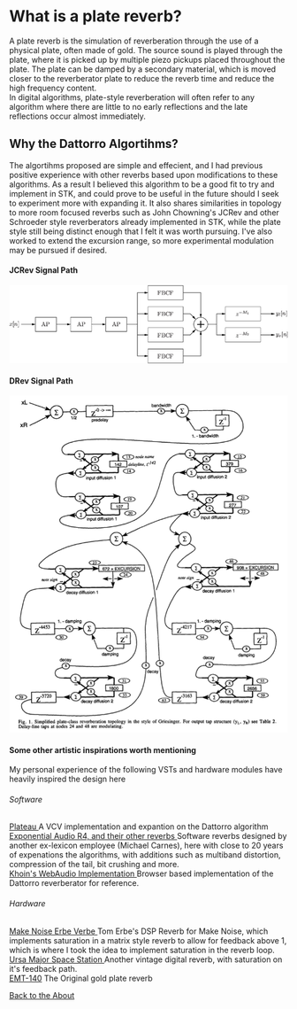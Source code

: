 <!---layout: page
title: "Why?"
permalink: /why/--->

<h1> What is a plate reverb? </h1>
A plate reverb is the simulation of reverberation through the use of a physical plate, often made of gold. The source sound is played through the plate, where it is picked up by multiple piezo pickups placed throughout the plate. The plate can be damped by a secondary material, which is moved closer to the reverberator plate to reduce the reverb time and reduce the high frequency content. <br>
In digital algorithms, plate-style reverberation will often refer to any algorithm where there are little to no early reflections and the late reflections occur almost immediately.

<h2> Why the Dattorro Algortihms? </h2>
The algortihms proposed are simple and effecient, and I had previous positive experience with other reverbs based upon modifications to these algorithms. As a result I believed this algorithm to be a good fit to try and implement in STK, and could prove to be useful in the future should I seek to experiment more with expanding it. It also shares similarities in topology to more room focused reverbs such as John Chowning's JCRev and other Schroeder style reverberators already implemented in STK, while the plate style still being distinct enough that I felt it was worth pursuing. I've also worked to extend the excursion range, so more experimental modulation may be pursued if desired.

<h4> JCRev Signal Path</h4>
<img src="screenshots/JCRev - from MUMT307 Notes.gif" alt="JCRev Signal Path"> <br>

<h4> DRev Signal Path</h4>
<img src="screenshots/DRev-SignalPath.png" alt="DRev Signal Path"> <br>

<h4> Some other artistic inspirations worth mentioning</h4>
My personal experience of the following VSTs and hardware modules have heavily inspired the design here

<h6>Software</h6>
<a href="https://valleyaudio.github.io/rack/plateau/index.html"> Plateau </a> A VCV implementation and expantion on the Dattorro algorithm <br>
<a href="https://www.izotope.com/en/shop/exponential-audio-r4.html"> Exponential Audio R4, and their other reverbs </a> Software reverbs designed by another ex-lexicon employee (Michael Carnes), here with close to 20 years of expenations the algorithms, with additions such as multiband distortion, compression of the tail, bit crushing and more. <br>
<a href="https://khoin.github.io/DattorroReverbNode/"> Khoin's WebAudio Implementation </a> Browser based implementation of the Dattorro reverberator for reference. <br> 


<h6>Hardware</h6>
<a href="http://www.makenoisemusic.com/modules/erbe-verb">Make Noise Erbe Verbe </a> Tom Erbe's DSP Reverb for Make Noise, which implements saturation in a matrix style reverb to allow for feedback above 1, which is where I took the idea to implement saturation in the reverb loop.<br>
<a href="https://www.soundonsound.com/reviews/ursa-major-space-station"> Ursa Major Space Station </a> Another vintage digital reverb, with saturation on it's feedback path.<br>
<a href="https://www.sweetwater.com/insync/emt-140/">EMT-140</a> The Original gold plate reverb <br>


 <a href="https://kaseypocius.github.io/MUMT618-DREV/about"> Back to the About</a>
